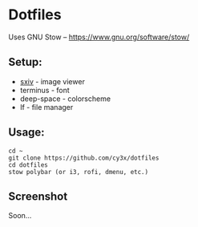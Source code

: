 Dotfiles
========

Uses GNU Stow – https://www.gnu.org/software/stow/

Setup:
------

- [sxiv](https://github.com/muennich/sxiv) - image viewer
- terminus - font
- deep-space - colorscheme
- lf - file manager

Usage:
------

    cd ~
    git clone https://github.com/cy3x/dotfiles
    cd dotfiles
    stow polybar (or i3, rofi, dmenu, etc.)

Screenshot
--------------------
Soon...
